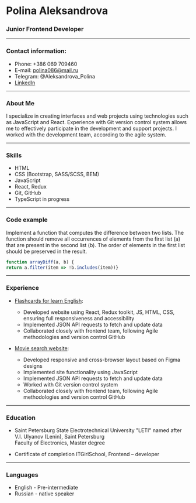 # Polina Aleksandrova

### Junior Frontend Developer

***

### Contact information:
* Phone: +386 069 709460
* E-mail: polina086@mail.ru
* Telegram: @Aleksandrova_Polina
* [LinkedIn](http://linkedin.com/in/polina-aleksandrova-frontend)

***

### About Me
I specialize in creating interfaces and web projects using technologies such as JavaScript and React. Experience with Git version control system allows me to effectively participate in the development and support projects. I worked with the development team, according to the agile system.

***

### Skills
* HTML
* CSS (Bootstrap, SASS/SCSS, BEM)
* JavaScript
* React, Redux
* Git, GitHub
* TypeScript in progress

***

### Code example
Implement a function that computes the difference between two lists. The function should remove all occurrences of elements from the first list (a) that are present in the second list (b). The order of elements in the first list should be preserved in the result.

```javascript
function arrayDiff(a, b) {
return a.filter(item => !b.includes(item))}
```
***

### Experience

* [Flashcards for learn English](https://github.com/AleksandrovaPolina/flashcards_for_learn_english):
    * Developed website using React, Redux toolkit, JS, HTML, CSS, ensuring full responsiveness and accessibility
    * Implemented JSON API requests to fetch and update data
    * Collaborated closely with frontend team, following Agile methodologies and version control GitHub
    

* [Movie search website](https://github.com/AleksandrovaPolina/Entertainment-web-app):
    * Developed responsive and cross-browser layout based on Figma designs
    * Implemented site functionality using JavaScript  
    * Implemented JSON API requests to fetch and update data
    * Worked with Git version control system  
    * Collaborated closely with frontend team, following Agile methodologies and version control GitHub
    
***

### Education
* Saint Petersburg State Electrotechnical University "LETI" named after V.I. Ulyanov (Lenin), Saint Petersburg  
Faculty of Electronics, Master degree

* Certificate of completion ITGirlSchool, Frontend – developer

***

### Languages
* English - Pre-intermediate
* Russian - native speaker